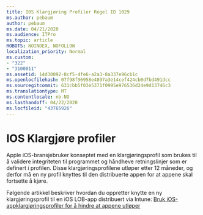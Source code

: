 ```yaml
---
title: IOS Klargjøring Profiler Regel ID 1029
ms.author: pebaum
author: pebaum
ms.date: 04/21/2020
ms.audience: ITPro
ms.topic: article
ROBOTS: NOINDEX, NOFOLLOW
localization_priority: Normal
ms.custom:
- "322"
- "3100011"
ms.assetid: 14d30092-8cf5-4fe6-a2a3-8a337e96cb1c
ms.openlocfilehash: 07f98f96958e4897a3e14cef424cb0d7bd491dcc
ms.sourcegitcommit: 631cbb5f03e5371f0995e976536d24e9d13746c3
ms.translationtype: MT
ms.contentlocale: nb-NO
ms.lasthandoff: 04/22/2020
ms.locfileid: "43765926"
---
```

# <a name="ios-provisioning-profiles"></a>IOS Klargjøre profiler

Apple iOS-bransjebruker konseptet med en klargjøringsprofil som brukes til å validere integriteten til programmet og håndheve retningslinjer som er definert i profilen. Disse klargjøringsprofilene utløper etter 12 måneder, og derfor må en ny profil knyttes til den distribuerte appen for at appene skal fortsette å kjøre.
  
Følgende artikkel beskriver hvordan du oppretter knytte en ny klargjøringsprofil til en iOS LOB-app distribuert via Intune: [Bruk iOS-appklargjøringsprofiler for å hindre at appene utløper](https://docs.microsoft.com/intune/app-provisioning-profile-ios)
  